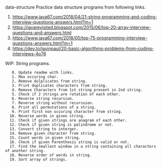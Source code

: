 data-structure
Practice data structure programs from following links.
1. https://www.java67.com/2018/04/21-string-programming-and-coding-interview-questions-answers.html?m=1
2. https://javarevisited.blogspot.com/2015/06/top-20-array-interview-questions-and-answers.html
3. https://www.java67.com/2018/05/top-75-programming-interview-questions-answers.html?m=1
4. https://dev.to/javinpaul/20-basic-algorithms-problems-from-coding-interviews-4o76


WIP: String programs.

       0. Update readme with links.
       1. Max occuring char.
       2. Remove dulplicates from string.
       3. Print duplicates characters from string.
       4. Remove Characters from 1st string present in 2nd string.
       5. Check if 2 strings are rotation of each other.
       6. Reverse string recursion.
       7. Reverse string without recursuion.
       8. Print all permutations of a string.
       9. Print first non occuring character from string.
      10. Reverse words in given string.
      11. Check if given strings are anagram of each other.
      12. Check if given string is palindrome or not.
      13. Convert string to interger.
      14. Remove given character from string.
      15. Count words in given string.
      16. Check if given Parenthesis string is valid or not.
      17. Find the smallest window in a string containing all characters of another string.
      18. Reverse order of words in string.
      19. Sort array of strings.
